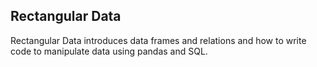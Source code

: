 ## Rectangular Data
Rectangular Data introduces data frames and relations and how to write code to manipulate data using pandas and SQL.

